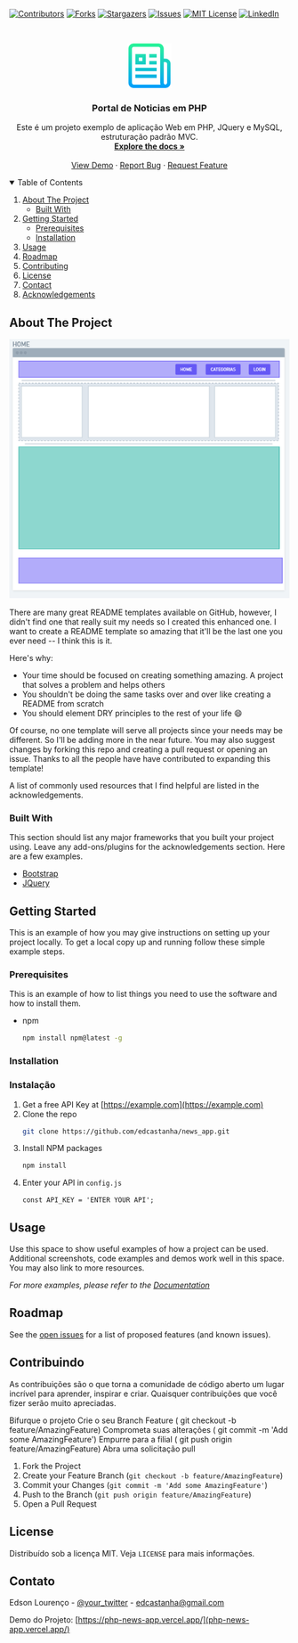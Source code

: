 
<!-- PROJECT SHIELDS -->
<!--
*** I'm using markdown "reference style" links for readability.
*** Reference links are enclosed in brackets [ ] instead of parentheses ( ).
*** See the bottom of this document for the declaration of the reference variables
*** for contributors-url, forks-url, etc. This is an optional, concise syntax you may use.
*** https://www.markdownguide.org/basic-syntax/#reference-style-links
-->
[![Contributors][contributors-shield]][contributors-url]
[![Forks][forks-shield]][forks-url]
[![Stargazers][stars-shield]][stars-url]
[![Issues][issues-shield]][issues-url]
[![MIT License][license-shield]][license-url]
[![LinkedIn][linkedin-shield]][linkedin-url]



<!-- PROJECT LOGO -->
<br />
<p align="center">
  <a href="https://github.com/edcastanha/news_app">
    <img src="images/logo.png" alt="Logo" width="80" height="80">
  </a>

  <h3 align="center">Portal de Noticias em PHP</h3>

  <p align="center">
    Este é um projeto exemplo de aplicação Web em PHP, JQuery e MySQL, estruturação padrão MVC.
    <br />
    <a href="https://github.com/edcastanha/news_app"><strong>Explore the docs »</strong></a>
    <br />
    <br />
    <a href="https://github.com/edcastanha/news_app">View Demo</a>
    ·
    <a href="https://github.com/edcastanha/news_app/issues">Report Bug</a>
    ·
    <a href="https://github.com/edcastanha/news_app/issues">Request Feature</a>
  </p>
</p>



<!-- TABLE OF CONTENTS -->
<details open="open">
  <summary>Table of Contents</summary>
  <ol>
    <li>
      <a href="#about-the-project">About The Project</a>
      <ul>
        <li><a href="#built-with">Built With</a></li>
      </ul>
    </li>
    <li>
      <a href="#getting-started">Getting Started</a>
      <ul>
        <li><a href="#prerequisites">Prerequisites</a></li>
        <li><a href="#installation">Installation</a></li>
      </ul>
    </li>
    <li><a href="#usage">Usage</a></li>
    <li><a href="#roadmap">Roadmap</a></li>
    <li><a href="#contributing">Contributing</a></li>
    <li><a href="#license">License</a></li>
    <li><a href="#contact">Contact</a></li>
    <li><a href="#acknowledgements">Acknowledgements</a></li>
  </ol>
</details>



<!-- ABOUT THE PROJECT -->
## About The Project

[![Product Name Screen Shot][product-screenshot]](https://example.com)

There are many great README templates available on GitHub, however, I didn't find one that really suit my needs so I created this enhanced one. I want to create a README template so amazing that it'll be the last one you ever need -- I think this is it.

Here's why:
* Your time should be focused on creating something amazing. A project that solves a problem and helps others
* You shouldn't be doing the same tasks over and over like creating a README from scratch
* You should element DRY principles to the rest of your life :smile:

Of course, no one template will serve all projects since your needs may be different. So I'll be adding more in the near future. You may also suggest changes by forking this repo and creating a pull request or opening an issue. Thanks to all the people have have contributed to expanding this template!

A list of commonly used resources that I find helpful are listed in the acknowledgements.

### Built With

This section should list any major frameworks that you built your project using. Leave any add-ons/plugins for the acknowledgements section. Here are a few examples.
* [Bootstrap](https://getbootstrap.com)
* [JQuery](https://jquery.com)




<!-- GETTING STARTED -->
## Getting Started

This is an example of how you may give instructions on setting up your project locally.
To get a local copy up and running follow these simple example steps.

### Prerequisites

This is an example of how to list things you need to use the software and how to install them.
* npm
  ```sh
  npm install npm@latest -g
  ```

### Installation
### Instalação

1. Get a free API Key at [https://example.com](https://example.com)
2. Clone the repo
   ```sh
   git clone https://github.com/edcastanha/news_app.git
   ```
3. Install NPM packages
   ```sh
   npm install
   ```
4. Enter your API in `config.js`
   ```JS
   const API_KEY = 'ENTER YOUR API';
   ```



<!-- USAGE EXAMPLES -->
## Usage

Use this space to show useful examples of how a project can be used. Additional screenshots, code examples and demos work well in this space. You may also link to more resources.

_For more examples, please refer to the [Documentation](https://example.com)_



<!-- ROADMAP -->
## Roadmap

See the [open issues](https://github.com/edcastanha/news_app/issues) for a list of proposed features (and known issues).



<!-- CONTRIBUTING -->
## Contribuindo


As contribuições são o que torna a comunidade de código aberto um lugar incrível para aprender, inspirar e criar. Quaisquer contribuições que você fizer serão muito apreciadas.

Bifurque o projeto
Crie o seu Branch Feature ( git checkout -b feature/AmazingFeature)
Comprometa suas alterações ( git commit -m 'Add some AmazingFeature')
Empurre para a filial ( git push origin feature/AmazingFeature)
Abra uma solicitação pull

1. Fork the Project
2. Create your Feature Branch (`git checkout -b feature/AmazingFeature`)
3. Commit your Changes (`git commit -m 'Add some AmazingFeature'`)
4. Push to the Branch (`git push origin feature/AmazingFeature`)
5. Open a Pull Request



<!-- LICENSE -->
## License

Distribuído sob a licença MIT. Veja `LICENSE` para mais informações.



<!-- CONTATO -->
## Contato

Edson Lourenço - [@your_twitter](https://twitter.com/edlourenzo) - edcastanha@gmail.com

Demo do Projeto: [https://php-news-app.vercel.app/](php-news-app.vercel.app/)


<!-- MARKDOWN LINKS & IMAGES -->
<!-- https://www.markdownguide.org/basic-syntax/#reference-style-links -->
[contributors-shield]: https://img.shields.io/github/contributors/edcastanha/news_app.svg?style=for-the-badge
[contributors-url]: https://github.com/edcastanha/news_app/graphs/contributors
[forks-shield]: https://img.shields.io/github/forks/edcastanha/news_app.svg?style=for-the-badge
[forks-url]: https://github.com/edcastanha/news_app/network/members
[stars-shield]: https://img.shields.io/github/stars/edcastanha/news_app.svg?style=for-the-badge
[stars-url]: https://github.com/edcastanha/news_app/stargazers
[issues-shield]: https://img.shields.io/github/issues/edcastanha/news_app.svg?style=for-the-badge
[issues-url]: https://github.com/edcastanha/news_app/issues
[license-shield]: https://img.shields.io/github/license/edcastanha/news_app.svg?style=for-the-badge
[license-url]: https://github.com/edcastanha/news_app/blob/master/LICENSE.txt
[linkedin-shield]: https://img.shields.io/badge/-LinkedIn-black.svg?style=for-the-badge&logo=linkedin&colorB=555
[linkedin-url]: https://linkedin.com/in/edcastanha
[product-screenshot]: images/screenshot.png
